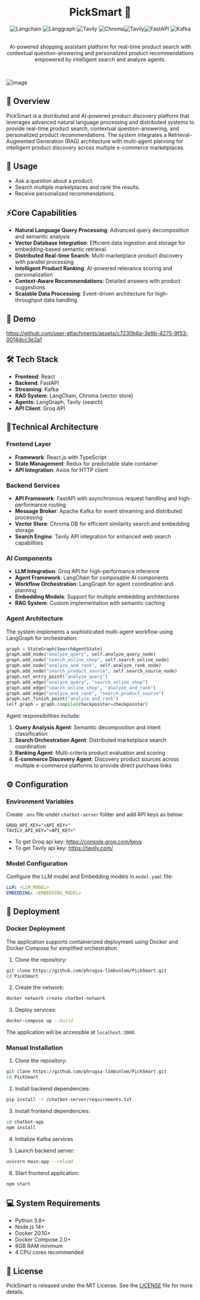 <h1 align="center"> PickSmart 🛒 </h1>
<div align="center">
<img alt="Langchain" src="https://img.shields.io/badge/-Langchain-013243?style=flat&logo=langchain&logoColor=white"> <img alt="Langgraph" src="https://img.shields.io/badge/-Langgraph-013243?style=flat&logo=Langgraph&logoColor=white"> <img alt="Tavily" src="https://img.shields.io/badge/-Tavily-231F20?style=flat&logo=Tavily&logoColor=white"> <img alt="Chroma" src="https://img.shields.io/badge/-Chroma-231F20?style=flat&logo=chroma&logoColor=white"><img alt="Tavily" src="https://img.shields.io/badge/-Groq-231F20?style=flat&logo=Groq&logoColor=white"><img alt="FastAPI" src="https://img.shields.io/badge/-Fastapi-009688?style=flat&logo=Fastapi&logoColor=white"> <img alt="Kafka" src="https://img.shields.io/badge/-Kafka-231F20?style=flat&logo=kafka&logoColor=white">
</div>
<br>
<p align="center">
AI-powered shopping assistant platform for real-time product search with contextual question-answering and personalized product recommendations empowered by intelligent search and analyze agents.
</p>
<br>

![image](https://github.com/user-attachments/assets/3d2d0ca7-cfa9-4fec-8b2c-c802e5134411)


## 📌 Overview

PickSmart is a distributed and AI-powered product discovery platform that leverages advanced natural language processing and distributed systems to provide real-time product search, contextual question-answering, and personalized product recommendations. The system integrates a Retrieval-Augmented Generation (RAG) architecture with multi-agent planning for intelligent product discovery across multiple e-commerce marketplaces.


## 🚀 Usage
- Ask a question about a product.
- Search multiple marketplaces and rank the results.
- Receive personalized recommendations.


## ⚡Core Capabilities

- **Natural Language Query Processing**: Advanced query decomposition and semantic analysis
- **Vector Database Integration**: Efficient data ingestion and storage for embedding-based semantic retrieval.
- **Distributed Real-time Search**: Multi-marketplace product discovery with parallel processing
- **Intelligent Product Ranking**: AI-powered relevance scoring and personalization
- **Context-Aware Recommendations**: Detailed answers with product suggestions
- **Scalable Data Processing**: Event-driven architecture for high-throughput data handling


## 🎥 Demo

https://github.com/user-attachments/assets/c7230b6a-3e9b-4275-9f53-0014dcc3e2a1



## 🛠️ Tech Stack
- **Frontend**: React
- **Backend**: FastAPI
- **Streaming**: Kafka
- **RAG System**: LangChain, Chroma (vector store)
- **Agents**: LangGraph, Tavily (search)
- **API Client**: Groq API


## 📐Technical Architecture

### Frontend Layer
- **Framework**: React.js with TypeScript
- **State Management**: Redux for predictable state container
- **API Integration**: Axios for HTTP client

### Backend Services
- **API Framework**: FastAPI with asynchronous request handling and high-performance routing
- **Message Broker**: Apache Kafka for event streaming and distributed processing
- **Vector Store**: Chroma DB for efficient similarity search and embedding storage
- **Search Engine**: Tavily API integration for enhanced web search capabilities

### AI Components
- **LLM Integration**: Groq API for high-performance inference
- **Agent Framework**: LangChain for composable AI components
- **Workflow Orchestration**: LangGraph for agent coordination and planning
- **Embedding Models**: Support for multiple embedding architectures
- **RAG System**: Custom implementation with semantic caching

### Agent Architecture

The system implements a sophisticated multi-agent workflow using LangGraph for orchestration:

```python
graph = StateGraph(SearchAgentState)
graph.add_node("analyze_query", self.analyze_query_node)
graph.add_node("search_online_shop", self.search_online_node)
graph.add_node("analyze_and_rank", self.analyze_rank_node)
graph.add_node("search_product_source", self.search_source_node)
graph.set_entry_point("analyze_query")
graph.add_edge("analyze_query", "search_online_shop")
graph.add_edge("search_online_shop", "analyze_and_rank")
graph.add_edge("analyze_and_rank", "search_product_source")
graph.set_finish_point("analyze_and_rank")
self.graph = graph.compile(checkpointer=checkpointer)
```

Agent responsibilities include:
1. **Query Analysis Agent**: Semantic decomposition and intent classification
2. **Search Orchestration Agent**: Distributed marketplace search coordination
3. **Ranking Agent**: Multi-criteria product evaluation and scoring
4. **E-commerce Discovery Agent**: Discovery product sources across multiple e-commerce platforms to provide direct purchase links
   
## ⚙️ Configuration

### Environment Variables
Create ```.env``` file under ```chatbot-server``` folder and add API keys as below:

```env
GROQ_API_KEY="<API_KEY>"
TAVILY_API_KEY="<API_KEY>"
```
- To get Groq api key: https://console.groq.com/keys
- To get Tavily api key: https://tavily.com/

### Model Configuration

Configure the LLM model and Embedding models in ```model.yaml``` file:
```yaml
LLM: <LLM_MODEL>
EMBEDDING: <EMBEDDING_MODEL>
```

## 🚢 Deployment

### Docker Deployment
The application supports containerized deployment using Docker and Docker Compose for simplified orchestration.

1. Clone the repository:
```bash
git clone https://github.com/phrugsa-limbunlom/PickSmart.git
cd PickSmart
```

2. Create the network:
```bash
docker network create chatbot-network
```

3. Deploy services:
```bash
docker-compose up --build
```

The application will be accessible at `localhost:3000`.

### Manual Installation

1. Clone the repository:
```bash
git clone https://github.com/phrugsa-limbunlom/PickSmart.git
cd PickSmart
```

2. Install backend dependencies:
```bash
pip install -r /chatbot-server/requirements.txt
```

3. Install frontend dependencies:
```bash
cd chatbot-app
npm install
```

4. Initialize Kafka services

5. Launch backend server:
```bash
uvicorn main:app --reload
```

6. Start frontend application:
```bash
npm start
```

## 💻 System Requirements
- Python 3.8+
- Node.js 14+
- Docker 20.10+
- Docker Compose 2.0+
- 8GB RAM minimum
- 4 CPU cores recommended

## 📜 License
PickSmart is released under the MIT License. See the [LICENSE](https://github.com/phrugsa-limbunlom/PickSmart/blob/main/LICENSE) file for more details.
